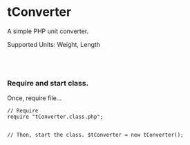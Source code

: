 <h1>tConverter</h1>
<p>A simple PHP unit converter.</p>
<p>Supported Units: Weight, Length</p>
<br/><br/>
<h3>Require and start class.</h3>
Once, require file...
<pre><code>// Require
require "tConverter.class.php";

// Then, start the class.
$tConverter = new tConverter();</code>
</pre>
